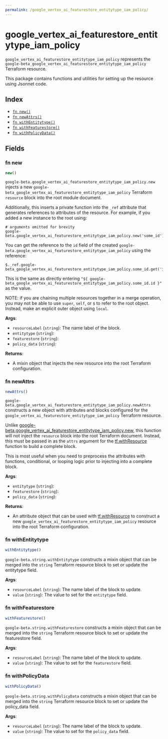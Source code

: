 ```yaml
---
permalink: /google_vertex_ai_featurestore_entitytype_iam_policy/
---
```


# google_vertex_ai_featurestore_entitytype_iam_policy

`google_vertex_ai_featurestore_entitytype_iam_policy` represents the `google-beta_google_vertex_ai_featurestore_entitytype_iam_policy` Terraform resource.



This package contains functions and utilities for setting up the resource using Jsonnet code.


## Index

* [`fn new()`](#fn-new)
* [`fn newAttrs()`](#fn-newattrs)
* [`fn withEntitytype()`](#fn-withentitytype)
* [`fn withFeaturestore()`](#fn-withfeaturestore)
* [`fn withPolicyData()`](#fn-withpolicydata)

## Fields

### fn new

```ts
new()
```


`google-beta.google_vertex_ai_featurestore_entitytype_iam_policy.new` injects a new `google-beta_google_vertex_ai_featurestore_entitytype_iam_policy` Terraform `resource`
block into the root module document.

Additionally, this inserts a private function into the `_ref` attribute that generates references to attributes of the
resource. For example, if you added a new instance to the root using:

    # arguments omitted for brevity
    google-beta.google_vertex_ai_featurestore_entitytype_iam_policy.new('some_id')

You can get the reference to the `id` field of the created `google-beta.google_vertex_ai_featurestore_entitytype_iam_policy` using the reference:

    $._ref.google-beta_google_vertex_ai_featurestore_entitytype_iam_policy.some_id.get('id')

This is the same as directly entering `"${ google-beta_google_vertex_ai_featurestore_entitytype_iam_policy.some_id.id }"` as the value.

NOTE: if you are chaining multiple resources together in a merge operation, you may not be able to use `super`, `self`,
or `$` to refer to the root object. Instead, make an explicit outer object using `local`.

**Args**:
  - `resourceLabel` (`string`): The name label of the block.
  - `entitytype` (`string`): 
  - `featurestore` (`string`): 
  - `policy_data` (`string`): 

**Returns**:
- A mixin object that injects the new resource into the root Terraform configuration.


### fn newAttrs

```ts
newAttrs()
```


`google-beta.google_vertex_ai_featurestore_entitytype_iam_policy.newAttrs` constructs a new object with attributes and blocks configured for the `google_vertex_ai_featurestore_entitytype_iam_policy`
Terraform resource.

Unlike [google-beta.google_vertex_ai_featurestore_entitytype_iam_policy.new](#fn-googlevertexaifeaturestoreentitytypeiampolicynew), this function will not inject the `resource`
block into the root Terraform document. Instead, this must be passed in as the `attrs` argument for the
[tf.withResource](https://github.com/tf-libsonnet/core/tree/main/docs#fn-withresource) function to build a complete block.

This is most useful when you need to preprocess the attributes with functions, conditional, or looping logic prior to
injecting into a complete block.

**Args**:
  - `entitytype` (`string`): 
  - `featurestore` (`string`): 
  - `policy_data` (`string`): 

**Returns**:
  - An attribute object that can be used with [tf.withResource](https://github.com/tf-libsonnet/core/tree/main/docs#fn-withresource) to construct a new `google_vertex_ai_featurestore_entitytype_iam_policy` resource into the root Terraform configuration.


### fn withEntitytype

```ts
withEntitytype()
```

`google-beta.string.withEntitytype` constructs a mixin object that can be merged into the `string`
Terraform resource block to set or update the entitytype field.



**Args**:
  - `resourceLabel` (`string`): The name label of the block to update.
  - `value` (`string`): The value to set for the `entitytype` field.


### fn withFeaturestore

```ts
withFeaturestore()
```

`google-beta.string.withFeaturestore` constructs a mixin object that can be merged into the `string`
Terraform resource block to set or update the featurestore field.



**Args**:
  - `resourceLabel` (`string`): The name label of the block to update.
  - `value` (`string`): The value to set for the `featurestore` field.


### fn withPolicyData

```ts
withPolicyData()
```

`google-beta.string.withPolicyData` constructs a mixin object that can be merged into the `string`
Terraform resource block to set or update the policy_data field.



**Args**:
  - `resourceLabel` (`string`): The name label of the block to update.
  - `value` (`string`): The value to set for the `policy_data` field.
